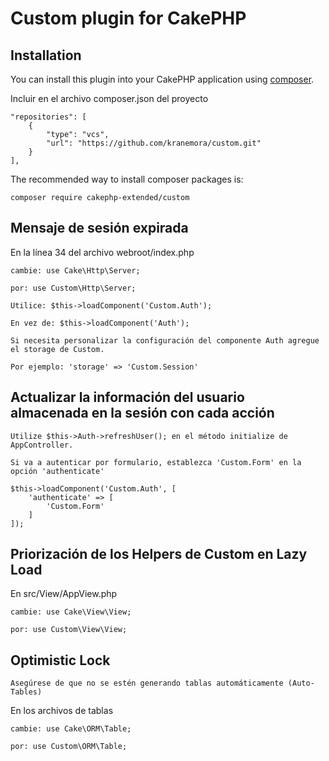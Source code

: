 # Custom plugin for CakePHP

## Installation

You can install this plugin into your CakePHP application using [composer](http://getcomposer.org).

Incluir en el archivo composer.json del proyecto

```
"repositories": [
    {
        "type": "vcs",
        "url": "https://github.com/kranemora/custom.git"
    }
],
```

The recommended way to install composer packages is:

```
composer require cakephp-extended/custom
```

## Mensaje de sesión expirada

En la línea 34 del archivo webroot/index.php

```
cambie: use Cake\Http\Server;

por: use Custom\Http\Server;
```

```
Utilice: $this->loadComponent('Custom.Auth');

En vez de: $this->loadComponent('Auth');
```

```
Si necesita personalizar la configuración del componente Auth agregue el storage de Custom.

Por ejemplo: 'storage' => 'Custom.Session'
```

## Actualizar la información del usuario almacenada en la sesión con cada acción

```
Utilize $this->Auth->refreshUser(); en el método initialize de AppController.
```

```
Si va a autenticar por formulario, establezca 'Custom.Form' en la opción 'authenticate'

$this->loadComponent('Custom.Auth', [
    'authenticate' => [
    	'Custom.Form'
    ]
]);
```

## Priorización de los Helpers de Custom en Lazy Load

En src/View/AppView.php

```
cambie: use Cake\View\View;

por: use Custom\View\View;
```

## Optimistic Lock

```
Asegúrese de que no se estén generando tablas automáticamente (Auto-Tables)
```

En los archivos de tablas

```
cambie: use Cake\ORM\Table;

por: use Custom\ORM\Table;
```